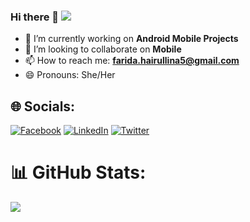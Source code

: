 ### Hi there 👋 [![](https://visitcount.itsvg.in/api?id=farydrop&icon=6&color=6)](https://visitcount.itsvg.in)

- 🔭 I’m currently working on **Android Mobile Projects**
- 👯 I’m looking to collaborate on **Mobile**
- 📫 How to reach me: **farida.hairullina5@gmail.com**
- 😄 Pronouns: She/Her

## 🌐 Socials:
[![Facebook](https://img.shields.io/badge/Facebook-%231877F2.svg?logo=Facebook&logoColor=white)](https://facebook.com/profile.php?id=100007916610328) [![LinkedIn](https://img.shields.io/badge/LinkedIn-%230077B5.svg?logo=linkedin&logoColor=white)](https://linkedin.com/in/farida-khairullina-6a77081b3/) [![Twitter](https://img.shields.io/badge/Twitter-%231DA1F2.svg?logo=Twitter&logoColor=white)](https://twitter.com/farylline) 


# 📊 GitHub Stats:
![](https://github-readme-streak-stats.herokuapp.com/?user=farydrop&theme=tokyonight&hide_border=false)
